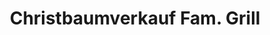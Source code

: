 ---
title: "Christbaumverkauf Fam. Grill"
url: /ruprechtshofen/christbaumverkauf-fam-grill/
shop: Hofladen
---